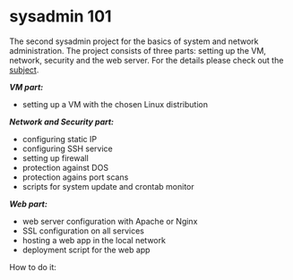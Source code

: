 # sysadmin 101

The second sysadmin project for the basics of system and network administration. The project consists of three parts: setting up the VM, network, security and the web server. For the details please check out the [subject](https://github.com/sharvas/roger_skyline/raw/master/roger-skyline-1.5.en.pdf).

***VM part:***
* setting up a VM with the chosen Linux distribution

***Network and Security part:***
* configuring static IP
* configuring SSH service
* setting up firewall
* protection against DOS
* protection agains port scans
* scripts for system update and crontab monitor

***Web part:***
* web server configuration with Apache or Nginx
* SSL configuration on all services
* hosting a web app in the local network
* deployment script for the web app

How to do it:
<!--stackedit_data:
eyJoaXN0b3J5IjpbMTI2MTAxODU1LC03MTQxMTEzODYsLTUxOT
c0MDIwNiwtMTMwMTgxNDExMiwtMTM2Nzk2OTg2NV19
-->